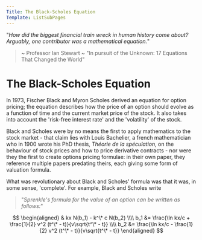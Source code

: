 ```yaml
---
Title: The Black-Scholes Equation
Template: ListSubPages
---
```


"*How did the biggest financial train wreck in human history come about?*  
*Arguably, one contributor was a mathematical equation.*"  
> ~ Professor Ian Stewart ~ "In pursuit of the Unknown: 17 Equations That Changed the World"
     
# The Black-Scholes Equation

In 1973, Fischer Black and Myron Scholes derived an equation for option pricing; the equation describes how the price of an option should evolve as a function of time and the current market price of the stock. It also takes into account the 'risk-free interest rate' and the 'volatility' of the stock.

Black and Scholes were by no means the first to apply mathematics to the stock market - that claim lies with Louis Bachelier, a french mathematician who in 1900 wrote his PhD thesis, *Théorie de la spéculation*, on the behaviour of stock prices and how to price derivative contracts - nor were they the first to create options pricing formulae: in their own paper, they reference multiple papers predating theirs, each giving some form of valuation formula.

What was revolutionary about Black and Scholes' formula was that it was, in some sense, 'complete'. For example, Black and Scholes write
> "*Sprenkle's formula for the value of an option can be written as follows:*"

$$ \begin{aligned}
& kx N(b_1) - k^\* c N(b_2) \\\\
b_1 &= \frac{\ln kx/c + \frac{1}{2} v^2 (t^\* - t)}{v\sqrt{t^\* - t}} \\\\
b_2 &= \frac{\ln kx/c - \frac{1}{2} v^2 (t^\* - t)}{v\sqrt{t^\* - t}}
\end{aligned} $$

